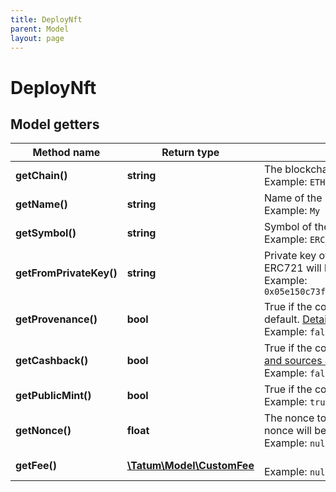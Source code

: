 ```yaml
---
title: DeployNft
parent: Model
layout: page
---
```


# DeployNft

## Model getters

Method name | Return type | Description | Notes
------------ | ------------- | ------------- | -------------
**getChain()** | **string** | The blockchain to work with <br>Example: `ETH` |
**getName()** | **string** | Name of the NFT token <br>Example: `My ERC721` |
**getSymbol()** | **string** | Symbol of the NFT token <br>Example: `ERC_SYMBOL` |
**getFromPrivateKey()** | **string** | Private key of account address, from which gas for deployment of ERC721 will be paid. Private key, or signature Id must be present. <br>Example: `0x05e150c73f1920ec14caa1e0b6aa09940899678051a78542840c2668ce5080c2` |
**getProvenance()** | **bool** | True if the contract is provenance percentage royalty type. False by default. <a href="https://github.com/tatumio/smart-contracts" target="_blank">Details and sources available here.</a> <br>Example: `false` | [optional]
**getCashback()** | **bool** | True if the contract is fixed price royalty type. False by default. <a href="https://github.com/tatumio/smart-contracts" target="_blank">Details and sources available here.</a> <br>Example: `false` | [optional]
**getPublicMint()** | **bool** | True if the contract is publicMint type. False by default. <br>Example: `true` | [optional]
**getNonce()** | **float** | The nonce to be set to the transaction; if not present, the last known nonce will be used <br>Example: `null` | [optional]
**getFee()** | [**\Tatum\Model\CustomFee**](../CustomFee) |  <br>Example: `null` | [optional]

